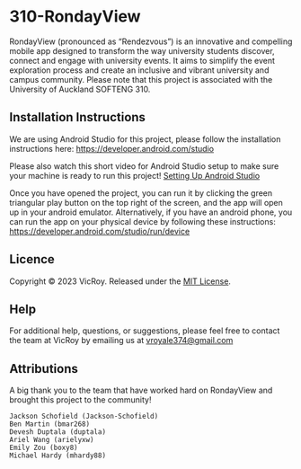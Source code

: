 # 310-RondayView

RondayView (pronounced as “Rendezvous”) is an innovative and compelling mobile app designed to transform the way university students discover, connect and engage with university events. It aims to simplify the event exploration process and create an inclusive and vibrant university and campus community. Please note that this project is associated with the University of Auckland SOFTENG 310.

## Installation Instructions

We are using Android Studio for this project, please follow the installation instructions here: https://developer.android.com/studio

Please also watch this short video for Android Studio setup to make sure your machine is ready to run this project! 
[Setting Up Android Studio](https://www.youtube.com/watch?v=K5z5OIKVmCQ&list=PLg3oSHawmeXjxwAfTM6Ck_Lz55l_P7lnG&index=3&t=1243s)

Once you have opened the project, you can run it by clicking the green triangular play button on the top right of the screen, and the app will open up in your android emulator. Alternatively, if you have an android phone, you can run the app on your physical device by following these instructions: https://developer.android.com/studio/run/device

## Licence

Copyright © 2023 VicRoy. Released under the [MIT License](https://mit-license.org/).

## Help

For additional help, questions, or suggestions, please feel free to contact the team at VicRoy by emailing us at vroyale374@gmail.com

## Attributions

A big thank you to the team that have worked hard on RondayView and brought this project to the community!

    Jackson Schofield (Jackson-Schofield)
    Ben Martin (bmar268)
    Devesh Duptala (duptala)
    Ariel Wang (arielyxw)
    Emily Zou (boxy8)
    Michael Hardy (mhardy88)
